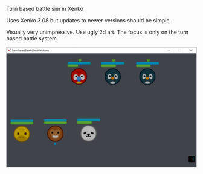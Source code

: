 Turn based battle sim in Xenko

Uses Xenko 3.08 but updates to newer versions should be simple.

Visually very unimpressive. Use ugly 2d art.
The focus is only on the turn based battle system.

![](TBS_screenshot.PNG)